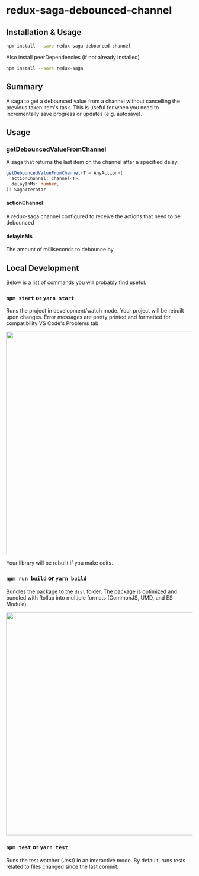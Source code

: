 # redux-saga-debounced-channel

## Installation & Usage

```bash
npm install --save redux-saga-debounced-channel
```

Also install peerDependencies (if not already installed)

```bash
npm install --save redux-saga
```

## Summary

A saga to get a debounced value from a channel without cancelling the previous taken item's task. This is useful for when you need to incrementally save progress or updates (e.g. autosave).

## Usage

### getDebouncedValueFromChannel

A saga that returns the last item on the channel after a specified delay.

```ts
getDebouncedValueFromChannel<T = AnyAction>(
  actionChannel: Channel<T>,
  delayInMs: number,
): SagaIterator
```

#### actionChannel

A redux-saga channel configured to receive the actions that need to be debounced

#### delayInMs

The amount of milliseconds to debounce by

## Local Development

Below is a list of commands you will probably find useful.

### `npm start` or `yarn start`

Runs the project in development/watch mode. Your project will be rebuilt upon changes. Error messages are pretty printed and formatted for compatibility VS Code's Problems tab.

<img src="https://user-images.githubusercontent.com/4060187/52168303-574d3a00-26f6-11e9-9f3b-71dbec9ebfcb.gif" width="600" />

Your library will be rebuilt if you make edits.

### `npm run build` or `yarn build`

Bundles the package to the `dist` folder.
The package is optimized and bundled with Rollup into multiple formats (CommonJS, UMD, and ES Module).

<img src="https://user-images.githubusercontent.com/4060187/52168322-a98e5b00-26f6-11e9-8cf6-222d716b75ef.gif" width="600" />

### `npm test` or `yarn test`

Runs the test watcher (Jest) in an interactive mode.
By default, runs tests related to files changed since the last commit.
